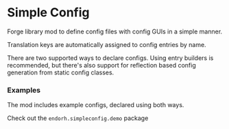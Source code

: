 # Simple Config

Forge library mod to define config files with config GUIs in a simple manner.

Translation keys are automatically assigned to config entries by name.

There are two supported ways to declare configs. Using entry builders is recommended,
but there's also support for reflection based config generation from static config classes.

### Examples
The mod includes example configs, declared using both ways.

Check out the `endorh.simpleconfig.demo` package
